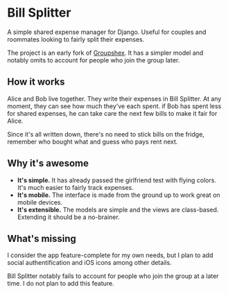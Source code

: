Bill Splitter
=============

A simple shared expense manager for Django. Useful for couples and roommates looking to fairly split their expenses.

The project is an early fork of [Groupshex](https://github.com/lracicot/groupshex). It has a simpler model and notably omits to account for people who join the group later.

How it works
------------

Alice and Bob live together. They write their expenses in Bill Splitter. At any moment, they can see how much 
they've each spent. if Bob has spent less for shared expenses, he can take care the next few bills to make it fair for Alice.

Since it's all written down, there's no need to stick bills on the fridge, remember who bought what and guess who pays
rent next.

Why it's awesome
----------------

* **It's simple.** It has already passed the girlfriend test with flying colors. It's much easier to fairly track expenses.
* **It's mobile.** The interface is made from the ground up to work great on mobile devices.
* **It's extensible.** The models are simple and the views are class-based. Extending it should be a no-brainer.

What's missing
--------------

I consider the app feature-complete for my own needs, but I plan to add social authentification and iOS icons among other details.

Bill Splitter notably fails to account for people who join the group at a later time. I do not plan to add this feature.
